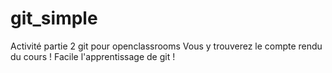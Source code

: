 # git_simple
Activité partie 2 git pour openclassrooms
Vous y trouverez le compte rendu du cours !
Facile l'apprentissage de git !

